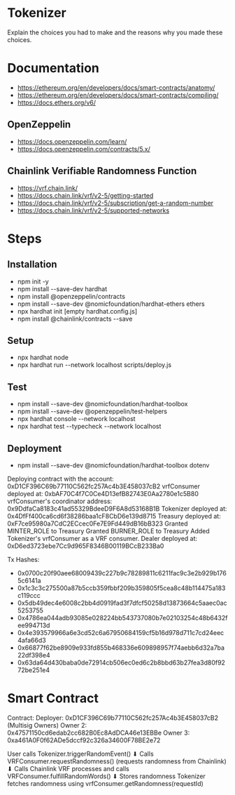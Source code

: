 # Tokenizer

Explain the choices you had to make and the reasons why you made these choices.


# Documentation

- https://ethereum.org/en/developers/docs/smart-contracts/anatomy/
- https://ethereum.org/en/developers/docs/smart-contracts/compiling/
- https://docs.ethers.org/v6/

## OpenZeppelin
- https://docs.openzeppelin.com/learn/
- https://docs.openzeppelin.com/contracts/5.x/

## Chainlink Verifiable Randomness Function
- https://vrf.chain.link/
- https://docs.chain.link/vrf/v2-5/getting-started
- https://docs.chain.link/vrf/v2-5/subscription/get-a-random-number
- https://docs.chain.link/vrf/v2-5/supported-networks


# Steps

## Installation
- npm init -y
- npm install --save-dev hardhat
- npm install @openzeppelin/contracts
- npm install --save-dev @nomicfoundation/hardhat-ethers ethers
- npx hardhat init [empty hardhat.config.js]
- npm install @chainlink/contracts --save

## Setup
- npx hardhat node
- npx hardhat run --network localhost scripts/deploy.js

## Test
- npm install --save-dev @nomicfoundation/hardhat-toolbox
- npm install --save-dev @openzeppelin/test-helpers
- npx hardhat console --network localhost
- npx hardhat test --typecheck --network localhost

## Deployment
- npm install --save-dev @nomicfoundation/hardhat-toolbox dotenv

Deploying contract with the account: 0xD1CF396C69b77110C562fc257Ac4b3E458037cB2
vrfConsumer deployed at: 0xbAF70C4f7C0Ce4D13efB82743E0Aa2780e1c5B80
vrfConsumer's coordinator address: 0x9DdfaCa8183c41ad55329BdeeD9F6A8d53168B1B
Tokenizer deployed at: 0x4DfFf400ca6cd6f38286baa1cF8CbD6e139d8715
Treasury deployed at: 0xF7ce95980a7CdC2ECcec0Fe7E9Fd449dB16bB323
Granted MINTER_ROLE to Treasury
Granted BURNER_ROLE to Treasury
Added Tokenizer's vrfConsumer as a VRF consumer.
Dealer deployed at: 0xD6ed3723ebe7Cc9d965F8346B00119BCcB233Ba0

Tx Hashes:
- 0x0700c20f90aee68009439c227b9c78289811c6211fac9c3e2b929b1765c6141a
- 0x1c3c3c275500a87b5ccb359fbbf209b359805f5cea8c48b114475a183c119ccc
- 0x5db49dec4e6008c2bb4d0919fad3f7dfcf50258d13873664c5aaec0ac5253755
- 0x4786ea044adb93085e028224bb543737080b7e02103254c48b6432fee994713d
- 0x4e393579966a6e3cd52c6a67950684159cf5b16d978d711c7cd24eec4afa66d3
- 0x66877f62be8909e933fd855b468336e609898957f74aebb6d32a7ba22df398e4
- 0x63da64d430baba0de72914cb506ec0ed6c2b8bbd63b27fea3d80f9272be251e4

# Smart Contract
Contract: 
Deployer: 0xD1CF396C69b77110C562fc257Ac4b3E458037cB2
(Multisig Owners)
Owner 2: 0x47571150cd6edab2cc682B0Ec8AdDCA46e13EBBe
Owner 3: 0xa461A0F0f62ADe5dccf92c326a34600F78BE2e72

User calls Tokenizer.triggerRandomEvent()
⬇ Calls
VRFConsumer.requestRandomness() (requests randomness from Chainlink)
⬇ Calls
Chainlink VRF processes and calls VRFConsumer.fulfillRandomWords()
⬇ Stores randomness
Tokenizer fetches randomness using vrfConsumer.getRandomness(requestId)

